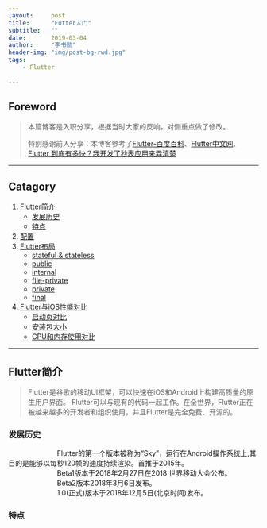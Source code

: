 ```yaml
---
layout:     post
title:      "Futter入门"
subtitle:   ""
date:       2019-03-04
author:     "李书勋"
header-img: "img/post-bg-rwd.jpg"
tags:
    - Flutter
    
---
```


## Foreword
> 本篇博客是入职分享，根据当时大家的反响，对侧重点做了修改。
> 
> 特别感谢前人分享：本博客参考了[Flutter-百度百科](https://baike.baidu.com/item/Flutter/22498985?fr=aladdin)、[Flutter中文网](https://flutterchina.club)、[Flutter 到底有多快？我开发了秒表应用来弄清楚](https://github.com/xitu/gold-miner/blob/master/TODO1/how-fast-is-flutter-i-built-a-stopwatch-app-to-find-out.md)

---

## Catagory
 1. [Flutter简介](#Flutter简介)
    * [发展历史]()
    * [特点]()
 2. [配置]()
 2. [Flutter布局](#访问权限)
    * [stateful & stateless](#open)
    * [public](#public)
    * [internal](#internal)
    * [file-private](#file-private)
    * [private](#private)
    * [final](#final)
3. [Flutter与iOS性能对比](#associatedtype)
   * [启动页对比](#控制流)
   * [安装包大小](#有条件地遵循协议)
   * [CPU和内存使用对比](#泛型where分句)
   
---


##  Flutter简介
   >Flutter是谷歌的移动UI框架，可以快速在iOS和Android上构建高质量的原生用户界面。 Flutter可以与现有的代码一起工作。在全世界，Flutter正在被越来越多的开发者和组织使用，并且Flutter是完全免费、开源的。
    
### 发展历史
   &emsp;&emsp;&emsp;&emsp;&emsp;&emsp;&emsp;Flutter的第一个版本被称为“Sky”，运行在Android操作系统上,其目的是能够以每秒120帧的速度持续渲染。首推于2015年。  
   &emsp;&emsp;&emsp;&emsp;&emsp;&emsp;&emsp;Beta1版本于2018年2月27日在2018 世界移动大会公布。  
   &emsp;&emsp;&emsp;&emsp;&emsp;&emsp;&emsp;Beta2版本2018年3月6日发布。  
   &emsp;&emsp;&emsp;&emsp;&emsp;&emsp;&emsp;1.0(正式)版本于2018年12月5日(北京时间)发布。  
     
### 特点
   []()
 ---



